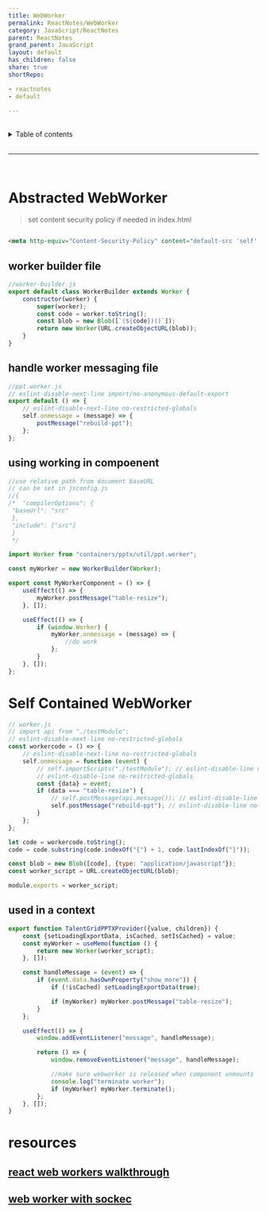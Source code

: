 ```yaml
---
title: WebWorker
permalink: ReactNotes/WebWorker
category: JavaScript/ReactNotes
parent: ReactNotes
grand_parent: JavaScript
layout: default
has_children: false
share: true
shortRepo:

- reactnotes
- default

---
```


<br/>

<details markdown="block">                      
<summary>                      
Table of contents                      
</summary>                      
{: .text-delta }                      
1. TOC                      
{:toc}                      
</details>

<br/>

---

<br/>

# Abstracted WebWorker

> set content security policy if needed in index.html

```html

<meta http-equiv="Content-Security-Policy" content="default-src 'self'; worker-src 'self' blob:;/>
```

## worker builder file

```jsx
//worker-builder.js
export default class WorkerBuilder extends Worker {
    constructor(worker) {
        super(worker);
        const code = worker.toString();
        const blob = new Blob([`(${code})()`]);
        return new Worker(URL.createObjectURL(blob));
    }
}
```

## handle worker messaging file

```jsx
//ppt.worker.js
// eslint-disable-next-line import/no-anonymous-default-export
export default () => {
    // eslint-disable-next-line no-restricted-globals
    self.onmessage = (message) => {
        postMessage("rebuild-ppt");
    };
};
```

## using working in compoenent

```jsx
//use relative path from document baseURL
// can be set in jsconfig.js
//{
/*  "compilerOptions": {      
 "baseUrl": "src"      
 },      
 "include": ["src"]      
 }      
 */

import Worker from "containers/pptx/util/ppt.worker";

const myWorker = new WorkerBuilder(Worker);

export const MyWorkerComponent = () => {
    useEffect(() => {
        myWorker.postMessage("table-resize");
    }, []);

    useEffect(() => {
        if (window.Worker) {
            myWorker.onmessage = (message) => {
                //do work
            };
        }
    }, []);
};
```

# Self Contained WebWorker

```jsx
// worker.js
// import api from "./testModule";
// eslint-disable-next-line no-restricted-globals
const workercode = () => {
    // eslint-disable-next-line no-restricted-globals
    self.onmessage = function (event) {
        // self.importScripts("./testModule"); // eslint-disable-line no-restricted-globals
        // eslint-disable-line no-restricted-globals
        const {data} = event;
        if (data === "table-resize") {
            // self.postMessage(api.message()); // eslint-disable-line no-restricted-globals
            self.postMessage("rebuild-ppt"); // eslint-disable-line no-restricted-globals
        }
    };
};

let code = workercode.toString();
code = code.substring(code.indexOf("{") + 1, code.lastIndexOf("}"));

const blob = new Blob([code], {type: "application/javascript"});
const worker_script = URL.createObjectURL(blob);

module.exports = worker_script;
```

## used in a context

```jsx
export function TalentGridPPTXProvider({value, children}) {
    const {setLoadingExportData, isCached, setIsCached} = value;
    const myWorker = useMemo(function () {
        return new Worker(worker_script);
    }, []);

    const handleMessage = (event) => {
        if (event.data.hasOwnProperty("show_more")) {
            if (!isCached) setLoadingExportData(true);

            if (myWorker) myWorker.postMessage("table-resize");
        }
    };

    useEffect(() => {
        window.addEventListener("message", handleMessage);

        return () => {
            window.removeEventListener("message", handleMessage);

            //make sure webworker is released when component unmounts
            console.log("terminate worker");
            if (myWorker) myWorker.terminate();
        };
    }, []);
}
```

# resources

## [react web workers walkthrough ](https://javascript.plainenglish.io/web-worker-in-react-9b2efafe309c)

## [web worker with sockec](https://www.freecodecamp.org/news/how-webworkers-work-in-javascript-with-example/)